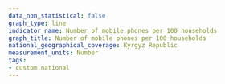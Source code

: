 ```yaml
---
data_non_statistical: false
graph_type: line
indicator_name: Number of mobile phones per 100 households
graph_title: Number of mobile phones per 100 households
national_geographical_coverage: Kyrgyz Republic
measurement_units: Number
tags:
- custom.national
---
```

